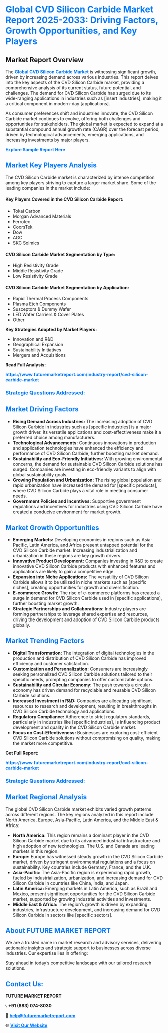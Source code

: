 <h1 style="color: #007BFF;">Global CVD Silicon Carbide Market Report 2025-2033: Driving Factors, Growth Opportunities, and Key Players</h1>

<section id="overview">
<h2>Market Report Overview</h2>
<p>The <a href="https://www.futuremarketreport.com/industry-report/cvd-silicon-carbide-market" style="color: #007BFF; text-decoration: none;"><strong>Global CVD Silicon Carbide Market</strong></a> is witnessing significant growth, driven by increasing demand across various industries. This report delves into the key aspects of the CVD Silicon Carbide market, providing a comprehensive analysis of its current status, future potential, and challenges. The demand for CVD Silicon Carbide has surged due to its wide-ranging applications in industries such as [insert industries], making it a critical component in modern-day [applications].</p>
<p>As consumer preferences shift and industries innovate, the CVD Silicon Carbide market continues to evolve, offering both challenges and opportunities for stakeholders. The global market is expected to expand at a substantial compound annual growth rate (CAGR) over the forecast period, driven by technological advancements, emerging applications, and increasing investments by major players.</p>
</section>

<section id="overview">
<p><a href="https://www.futuremarketreport.com/request-sample/reportId=27589" style="color: #007BFF; text-decoration: none;"><strong>Explore Sample Report Here</strong></a></p>
</section>

<section id="key-players">
<h2 style="color: #007BFF;">Market Key Players Analysis</h2>
<p>The CVD Silicon Carbide market is characterized by intense competition among key players striving to capture a larger market share. Some of the leading companies in the market include:</p>
<h4>Key Players Covered in the CVD Silicon Carbide Report:</h4>
<ul><li>Tokai Carbon</li><li>Morgan Advanced Materials</li><li>Ferrotec</li><li>CoorsTek</li><li>Dow</li><li>AGC</li><li>SKC Solmics</li></ul>
<h4>CVD Silicon Carbide Market Segmentation by Type:</h4>
<ul><li>High Resistivity Grade</li><li>Middle Resistivity Grade</li><li>Low Resistivity Grade</li></ul>

<h4>CVD Silicon Carbide Market Segmentation by Application:</h4>
<ul><li>Rapid Thermal Process Components</li><li>Plasma Etch Components</li><li>Susceptors &amp; Dummy Wafer</li><li>LED Wafer Carriers &amp; Cover Plates</li><li>Other</li></ul>
<p><strong>Key Strategies Adopted by Market Players:</strong></p>
<ul>
<li>Innovation and R&D</li>
<li>Geographical Expansion</li>
<li>Sustainability Initiatives</li>
<li>Mergers and Acquisitions</li>
</ul>
</section>

<section>
<p><strong>Read Full Analysis: </strong></p><a href="https://www.futuremarketreport.com/industry-report/cvd-silicon-carbide-market" style="color: #007BFF; text-decoration: none;"><strong>https://www.futuremarketreport.com/industry-report/cvd-silicon-carbide-market</strong></a>
<h3 style="color: #007BFF;">Strategic Questions Addressed:</h3>
</section>

<section id="driving-factors">
<h2 style="color: #007BFF;">Market Driving Factors</h2>
<ul>
<li><strong>Rising Demand Across Industries:</strong> The increasing adoption of CVD Silicon Carbide in industries such as [specific industries] is a major growth driver. Its versatile applications and cost-effectiveness make it a preferred choice among manufacturers.</li>
<li><strong>Technological Advancements:</strong> Continuous innovations in production and application technologies have enhanced the efficiency and performance of CVD Silicon Carbide, further boosting market demand.</li>
<li><strong>Sustainability and Eco-Friendly Initiatives:</strong> With growing environmental concerns, the demand for sustainable CVD Silicon Carbide solutions has surged. Companies are investing in eco-friendly variants to align with global sustainability goals.</li>
<li><strong>Growing Population and Urbanization:</strong> The rising global population and rapid urbanization have increased the demand for [specific products], where CVD Silicon Carbide plays a vital role in meeting consumer needs.</li>
<li><strong>Government Policies and Incentives:</strong> Supportive government regulations and incentives for industries using CVD Silicon Carbide have created a conducive environment for market growth.</li>
</ul>
</section>

<section id="growth-opportunities">
<h2 style="color: #007BFF;">Market Growth Opportunities</h2>
<ul>
<li><strong>Emerging Markets:</strong> Developing economies in regions such as Asia-Pacific, Latin America, and Africa present untapped potential for the CVD Silicon Carbide market. Increasing industrialization and urbanization in these regions are key growth drivers.</li>
<li><strong>Innovative Product Development:</strong> Companies investing in R&D to create innovative CVD Silicon Carbide products with enhanced features and applications are likely to gain a competitive edge.</li>
<li><strong>Expansion into Niche Applications:</strong> The versatility of CVD Silicon Carbide allows it to be utilized in niche markets such as [specific niches], creating opportunities for growth and diversification.</li>
<li><strong>E-commerce Growth:</strong> The rise of e-commerce platforms has created a surge in demand for CVD Silicon Carbide used in [specific applications], further boosting market growth.</li>
<li><strong>Strategic Partnerships and Collaborations:</strong> Industry players are forming partnerships to leverage shared expertise and resources, driving the development and adoption of CVD Silicon Carbide products globally.</li>
</ul>
</section>

<section id="trending-factors">
<h2 style="color: #007BFF;">Market Trending Factors</h2>
<ul>
<li><strong>Digital Transformation:</strong> The integration of digital technologies in the production and distribution of CVD Silicon Carbide has improved efficiency and customer satisfaction.</li>
<li><strong>Customization and Personalization:</strong> Consumers are increasingly seeking personalized CVD Silicon Carbide solutions tailored to their specific needs, prompting companies to offer customizable options.</li>
<li><strong>Sustainability and Circular Economy:</strong> The push towards a circular economy has driven demand for recyclable and reusable CVD Silicon Carbide solutions.</li>
<li><strong>Increased Investment in R&D:</strong> Companies are allocating significant resources to research and development, resulting in breakthroughs in CVD Silicon Carbide technology and applications.</li>
<li><strong>Regulatory Compliance:</strong> Adherence to strict regulatory standards, particularly in industries like [specific industries], is influencing product development and quality in the CVD Silicon Carbide market.</li>
<li><strong>Focus on Cost-Effectiveness:</strong> Businesses are exploring cost-efficient CVD Silicon Carbide solutions without compromising on quality, making the market more competitive.</li>
</ul>
</section>

<section>
<p><strong>Get Full Report: </strong></p><a href="https://www.futuremarketreport.com/industry-report/cvd-silicon-carbide-market" style="color: #007BFF; text-decoration: none;"><strong>https://www.futuremarketreport.com/industry-report/cvd-silicon-carbide-market</strong></a>
<h3 style="color: #007BFF;">Strategic Questions Addressed:</h3>
</section>


<section id="regional-analysis">
<h2 style="color: #007BFF;">Market Regional Analysis</h2>
<p>The global CVD Silicon Carbide market exhibits varied growth patterns across different regions. The key regions analyzed in this report include North America, Europe, Asia-Pacific, Latin America, and the Middle East & Africa:</p>
<ul>
<li><strong>North America:</strong> This region remains a dominant player in the CVD Silicon Carbide market due to its advanced industrial infrastructure and high adoption of new technologies. The U.S. and Canada are leading markets in this region.</li>
<li><strong>Europe:</strong> Europe has witnessed steady growth in the CVD Silicon Carbide market, driven by stringent environmental regulations and a focus on sustainability. Key countries include Germany, France, and the U.K.</li>
<li><strong>Asia-Pacific:</strong> The Asia-Pacific region is experiencing rapid growth, fueled by industrialization, urbanization, and increasing demand for CVD Silicon Carbide in countries like China, India, and Japan.</li>
<li><strong>Latin America:</strong> Emerging markets in Latin America, such as Brazil and Mexico, present significant opportunities for the CVD Silicon Carbide market, supported by growing industrial activities and investments.</li>
<li><strong>Middle East & Africa:</strong> The region’s growth is driven by expanding industries, infrastructure development, and increasing demand for CVD Silicon Carbide in sectors like [specific sectors].</li>
</ul>
</section>

<footer>
<h2 style="color: #007BFF;">About FUTURE MARKET REPORT</h2>
<p>We are a trusted name in market research and advisory services, delivering actionable insights and strategic support to businesses across diverse industries. Our expertise lies in offering:</p>

<p>Stay ahead in today’s competitive landscape with our tailored research solutions.</p>

<h2 style="color: #007BFF;">Contact Us:</h2>
<p><strong>FUTURE MARKET REPORT</strong></p>
<p>📞 <strong>+91 (883) 074-8030</strong></p>
<p>📧 <strong><a href="mailto:help@futuremarketreport.com" style="color: #007BFF;">help@futuremarketreport.com</a></strong></p>
<p>🌐 <strong><a href="https://www.futuremarketreport.com/" style="color: #007BFF;">Visit Our Website</a></strong></p>
</footer>